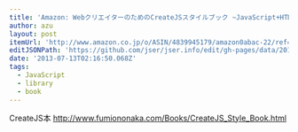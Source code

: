 ```yaml
---
title: 'Amazon: WebクリエイターのためのCreateJSスタイルブック ~JavaScript+HTML5で作るアニメーション/インタラクティブコンテンツ~ (Web Designing Books) [単行本（ソフトカバー）]: 野中 文雄'
author: azu
layout: post
itemUrl: 'http://www.amazon.co.jp/o/ASIN/4839945179/amazon0abac-22/ref=nosim'
editJSONPath: 'https://github.com/jser/jser.info/edit/gh-pages/data/2013/07/index.json'
date: '2013-07-13T02:16:50.068Z'
tags:
  - JavaScript
  - library
  - book
---
```

CreateJS本
http://www.fumiononaka.com/Books/CreateJS_Style_Book.html
